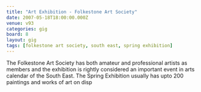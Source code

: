 ```yaml
---
title: "Art Exhibition - Folkestone Art Society"
date: 2007-05-18T18:00:00.000Z
venue: v93
categories: gig
board: 8
layout: gig
tags: [folkestone art society, south east, spring exhibition]
---
```

The Folkestone Art Society has both amateur and professional artists as members and the exhibition is rightly considered  an important event in arts calendar of the South East. The Spring Exhibition usually has  upto 200 paintings and works of art on disp